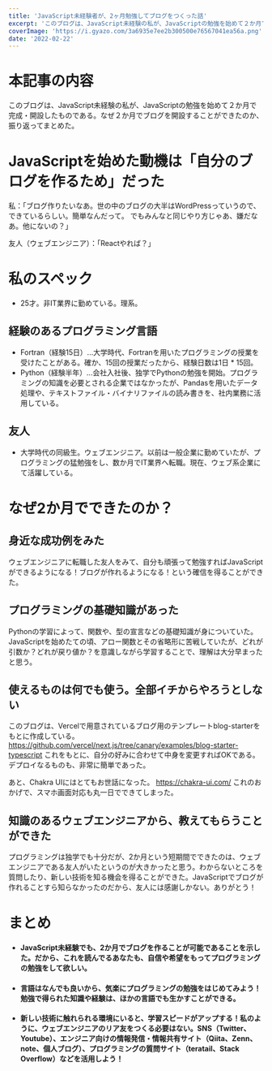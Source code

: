 ```yaml
---
title: 'JavaScript未経験者が、2ヶ月勉強してブログをつくった話'
excerpt: 'このブログは、JavaScript未経験の私が、JavaScriptの勉強を始めて２か月で完成・開設したものである。なぜ２か月でブログを開設することができたのか、振り返ってまとめた。'
coverImage: 'https://i.gyazo.com/3a6935e7ee2b300500e76567041ea56a.png'
date: '2022-02-22'
---
```


# 本記事の内容

このブログは、JavaScript未経験の私が、JavaScriptの勉強を始めて２か月で完成・開設したものである。なぜ２か月でブログを開設することができたのか、振り返ってまとめた。


# JavaScriptを始めた動機は「自分のブログを作るため」だった
私：「ブログ作りたいなあ。世の中のブログの大半はWordPressっていうので、できているらしい。簡単なんだって。
でもみんなと同じやり方じゃあ、嫌だなあ。他にないの？」

友人（ウェブエンジニア）：「Reactやれば？」


# 私のスペック
- 25才。非IT業界に勤めている。理系。

## 経験のあるプログラミング言語
- Fortran（経験15日）...大学時代、Fortranを用いたプログラミングの授業を受けたことがある。確か、15回の授業だったから、経験日数は1日 * 15回。
- Python（経験半年）...会社入社後、独学でPythonの勉強を開始。プログラミングの知識を必要とされる企業ではなかったが、Pandasを用いたデータ処理や、テキストファイル・バイナリファイルの読み書きを、社内業務に活用している。


## 友人
- 大学時代の同級生。ウェブエンジニア。以前は一般企業に勤めていたが、プログラミングの猛勉強をし、数か月でIT業界へ転職。現在、ウェブ系企業にて活躍している。


# なぜ2か月でできたのか？
## 身近な成功例をみた
ウェブエンジニアに転職した友人をみて、自分も頑張って勉強すればJavaScriptができるようになる！ブログが作れるようになる！という確信を得ることができた。

## プログラミングの基礎知識があった
Pythonの学習によって、関数や、型の宣言などの基礎知識が身についていた。
JavaScriptを始めたての頃、アロー関数とその省略形に苦戦していたが、どれが引数か？どれが戻り値か？を意識しながら学習することで、理解は大分早まったと思う。

## 使えるものは何でも使う。全部イチからやろうとしない
このブログは、Vercelで用意されているブログ用のテンプレートblog-starterをもとに作成している。
https://github.com/vercel/next.js/tree/canary/examples/blog-starter-typescript
これをもとに、自分の好みに合わせて中身を変更すればOKである。デプロイなるものも、非常に簡単であった。

あと、Chakra UIにはとてもお世話になった。
https://chakra-ui.com/
これのおかげで、スマホ画面対応も丸一日でできてしまった。

## 知識のあるウェブエンジニアから、教えてもらうことができた
プログラミングは独学でも十分だが、2か月という短期間でできたのは、ウェブエンジニアである友人がいたというのが大きかったと思う。わからないところを質問したり、新しい技術を知る機会を得ることができた。JavaScriptでブログが作れることすら知らなかったのだから、友人には感謝しかない。ありがとう！


# まとめ

- #### JavaScript未経験でも、2か月でブログを作ることが可能であることを示した。だから、これを読んでるあなたも、自信や希望をもってプログラミングの勉強をして欲しい。

- #### 言語はなんでも良いから、気楽にプログラミングの勉強をはじめてみよう！勉強で得られた知識や経験は、ほかの言語でも生かすことができる。

- #### 新しい技術に触れられる環境にいると、学習スピードがアップする！私のように、ウェブエンジニアのリア友をつくる必要はない。SNS（Twitter、Youtube）、エンジニア向けの情報発信・情報共有サイト（Qiita、Zenn、note、個人ブログ）、プログラミングの質問サイト（teratail、Stack Overflow）などを活用しよう！
